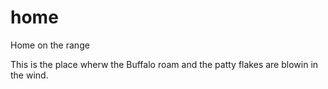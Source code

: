 home
====

Home on the range

This is the place wherw the Buffalo roam and the patty flakes are blowin in the wind.
